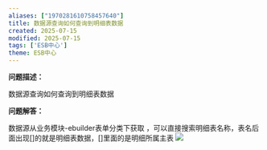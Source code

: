 ```yaml
---
aliases: ["1970281610758457640"]
title: 数据源查询如何查询到明细表数据
created: 2025-07-15
modified: 2025-07-15
tags: ['ESB中心']
theme: ESB中心
---
```


**问题描述：**

数据源查询如何查询到明细表数据

**问题解答：**

数据源从业务模块-ebuilder表单分类下获取 ，可以直接搜索明细表名称，表名后面出现[]的就是明细表数据，[]里面的是明细所属主表 **![](40f39b75a64bd4afcea0b608af646154.jpg)**